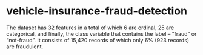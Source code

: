 # vehicle-insurance-fraud-detection
The dataset has 32 features in a total of which 6 are ordinal, 25 are categorical, and finally, the class variable that contains the label – “fraud” or “not-fraud”. It consists of 15,420 records of which only 6% (923 records) are fraudulent.
